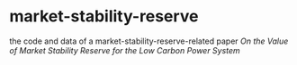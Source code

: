 # market-stability-reserve
the code and data of a market-stability-reserve-related paper
_On the Value of Market Stability Reserve for the Low Carbon Power System_
